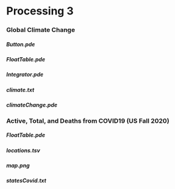 # Processing 3


### Global Climate Change
##### Button.pde
##### FloatTable.pde
##### Integrator.pde
##### climate.txt
##### climateChange.pde

### Active, Total, and Deaths from COVID19 (US Fall 2020)
##### FloatTable.pde
##### locations.tsv
##### map.png
##### statesCovid.txt
